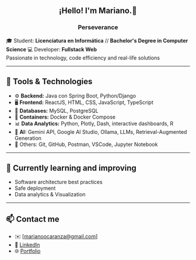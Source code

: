 ## <p align="center">¡Hello! I'm Mariano.👋 </p>

### <p align="center">Perseverance</p>

🎓 Student: **Licenciatura en Informática**  // **Bachelor's Degree in Computer Science**
💻 Developer: **Fullstack Web**  
Passionate in technology, code efficiency and real-life solutions

---

## 💼 Tools & Technologies

- ⚙️ **Backend:** Java con Spring Boot, Python/Django
- 🖥️ **Frontend:** ReactJS, HTML, CSS, JavaScript, TypeScript
- 🐬 **Databases:** MySQL, PostgreSQL
- 🐳 **Containers:** Docker & Docker Compose
- 📊 **Data Analytics:** Python, Plotly, Dash, interactive dashboards, R
- 🚀 **AI:** Gemini API, Google AI Studio, Ollama, LLMs, Retrieval-Augmented Generation
- 🔧 Others: Git, GitHub, Postman, VSCode, Jupyter Notebook

---

  ## 🌱 Currently learning and improving
- Software architecture best practices
- Safe deployment
- Data analytics & Visualization

---

  ## 📫 Contact me

- ✉️ [marianoocaranza@gmail.com]
- 💼 [LinkedIn](https://www.linkedin.com/in/mariano-ocaranza-6a5b39235)
- 🌐 [Portfolio](https://marianoocaranza.github.io/portfolio/)
